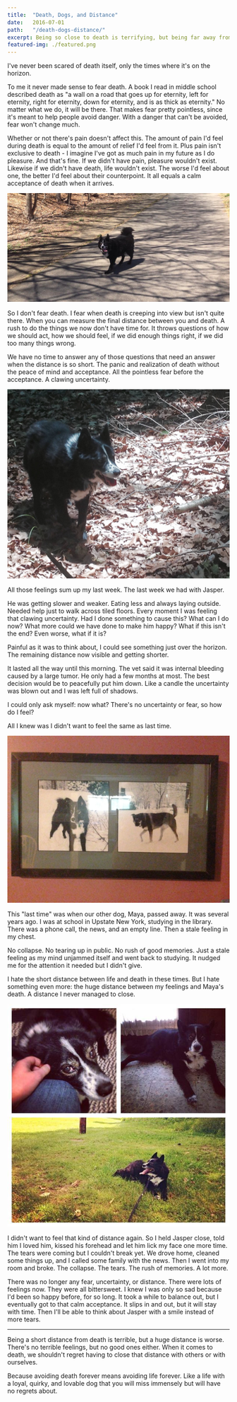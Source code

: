```yaml
---
title:  "Death, Dogs, and Distance"
date:   2016-07-01
path:   "/death-dogs-distance/"
excerpt: Being so close to death is terrifying, but being far away from it is even worse.
featured-img: ./featured.png
---
```


I've never been scared of death itself, only the times where it's on the horizon.

To me it never made sense to fear death. A book I read in middle school described death as "a wall on a road that goes up for eternity, left for eternity, right for eternity, down for eternity, and is as thick as eternity." No matter what we do, it will be there. That makes fear pretty pointless, since it's meant to help people avoid danger. With a danger that can't be avoided, fear won't change much.

Whether or not there's pain doesn't affect this. The amount of pain I'd feel during death is equal to the amount of relief I'd feel from it. Plus pain isn't exclusive to death - I imagine I've got as much pain in my future as I do pleasure. And that's fine. If we didn't have pain, pleasure wouldn't exist. Likewise if we didn't have death, life wouldn't exist. The worse I'd feel about one, the better I'd feel about their counterpoint. It all equals a calm acceptance of death when it arrives.

![](./trail.png)

So I don't fear death. I fear when death is creeping into view but isn't quite there. When you can measure the final distance between you and death. A rush to do the things we now don't have time for. It throws questions of how we should act, how we should feel, if we did enough things right, if we did too many things wrong.

We have no time to answer any of those questions that need an answer when the distance is so short. The panic and realization of death without the peace of mind and acceptance. All the pointless fear before the acceptance. A clawing uncertainty.

![](./forest.jpg)

All those feelings sum up my last week. The last week we had with Jasper.

He was getting slower and weaker. Eating less and always laying outside. Needed help just to walk across tiled floors. Every moment I was feeling that clawing uncertainty. Had I done something to cause this? What can I do now? What more could we have done to make him happy? What if this isn't the end? Even worse, what if it is?

Painful as it was to think about, I could see something just over the horizon. The remaining distance now visible and getting shorter.

It lasted all the way until this morning. The vet said it was internal bleeding caused by a large tumor. He only had a few months at most. The best decision would be to peacefully put him down. Like a candle the uncertainty was blown out and I was left full of shadows.

I could only ask myself: now what? There's no uncertainty or fear, so how do I feel?

All I knew was I didn't want to feel the same as last time.

![](./picture.jpg)

This "last time" was when our other dog, Maya, passed away. It was several years ago. I was at school in Upstate New York, studying in the library. There was a phone call, the news, and an empty line. Then a stale feeling in my chest.

No collapse. No tearing up in public. No rush of good memories. Just a stale feeling as my mind unjammed itself and went back to studying. It nudged me for the attention it needed but I didn't give.

I hate the short distance between life and death in these times. But I hate something even more: the huge distance between my feelings and Maya's death. A distance I never managed to close.

![](./dogday.jpg)

I didn't want to feel that kind of distance again. So I held Jasper close, told him I loved him, kissed his forehead and let him lick my face one more time. The tears were coming but I couldn't break yet. We drove home, cleaned some things up, and I called some family with the news. Then I went into my room and broke. The collapse. The tears. The rush of memories. A lot more.

There was no longer any fear, uncertainty, or distance. There were lots of feelings now. They were all bittersweet. I knew I was only so sad because I'd been so happy before, for so long. It took a while to balance out, but I eventually got to that calm acceptance. It slips in and out, but it will stay with time. Then I'll be able to think about Jasper with a smile instead of more tears.

***

Being a short distance from death is terrible, but a huge distance is worse. There's no terrible feelings, but no good ones either. When it comes to death, we shouldn't regret having to close that distance with others or with ourselves.

Because avoiding death forever means avoiding life forever. Like a life with a loyal, quirky, and lovable dog that you will miss immensely but will have no regrets about.


